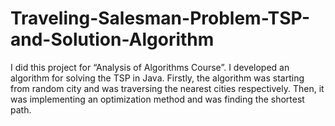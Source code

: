 # Traveling-Salesman-Problem-TSP-and-Solution-Algorithm

I did this project for “Analysis of Algorithms Course”. I developed an algorithm for solving the TSP in Java. Firstly, the algorithm was starting from random city and was traversing the nearest cities respectively. Then, it was implementing an optimization method and was finding the shortest path.
